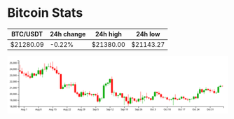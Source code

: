 # Bitcoin Stats

BTC/USDT|24h change|24h high|24h low|
|---|---|---|---|
|$21280.09|-0.22%|$21380.00|$21143.27|

<img src="./chart.svg">
